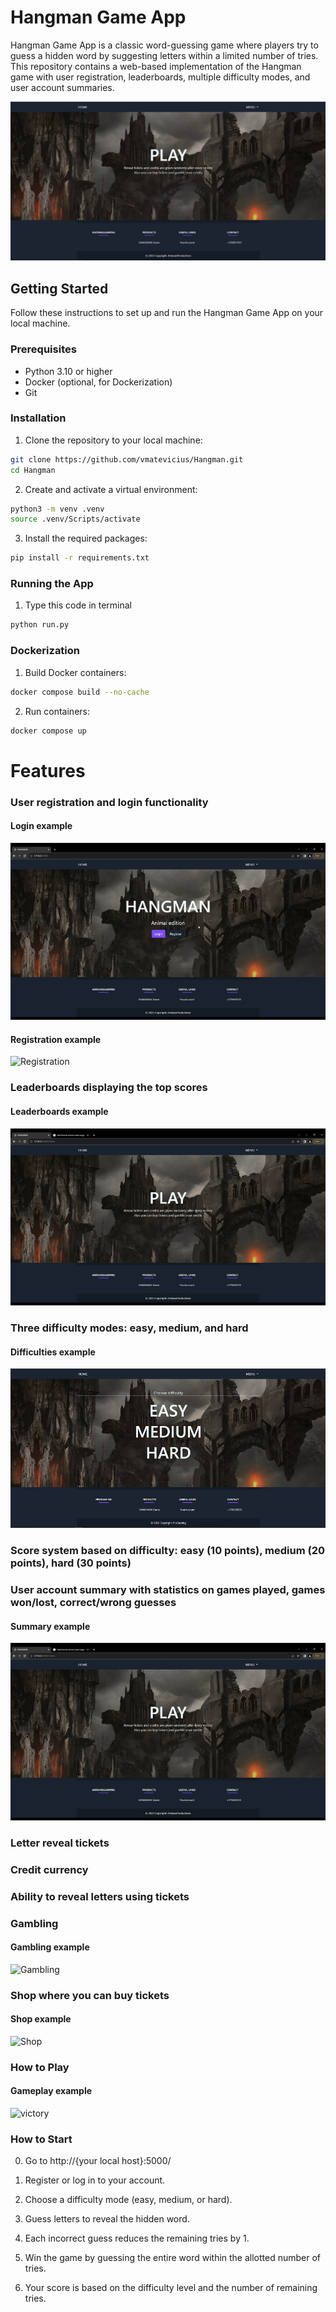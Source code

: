 # Hangman Game App

Hangman Game App is a classic word-guessing game where players try to guess a hidden word by suggesting letters within a limited number of tries. This repository contains a web-based implementation of the Hangman game with user registration, leaderboards, multiple difficulty modes, and user account summaries.

![Play](/app/static/play.png "Homepage")

## Getting Started

Follow these instructions to set up and run the Hangman Game App on your local machine.

### Prerequisites

- Python 3.10 or higher
- Docker (optional, for Dockerization)
- Git

### Installation

1. Clone the repository to your local machine:

```bash
git clone https://github.com/vmatevicius/Hangman.git
cd Hangman
```
 
2. Create and activate a virtual environment:

```bash
python3 -m venv .venv
source .venv/Scripts/activate
```
3. Install the required packages:

```bash
pip install -r requirements.txt
```

### Running the App

1. Type this code in terminal

```bash
python run.py
```

### Dockerization

1. Build Docker containers:

```bash
docker compose build --no-cache
```

2. Run containers:

```bash
docker compose up
```

# Features

### User registration and login functionality

#### Login example

![Login](/app/static/gifs/login.gif "Login")

#### Registration example

![Registration](/app/static/gifs/registration.gif "Registration")

### Leaderboards displaying the top scores

#### Leaderboards example

![Leaderboards](/app/static/gifs/leaderboards.gif "Leaderboards")

### Three difficulty modes: easy, medium, and hard

#### Difficulties example

![Difficulties](/app/static/difficulties.png "Difficulties")

### Score system based on difficulty: easy (10 points), medium (20 points), hard (30 points)

### User account summary with statistics on games played, games won/lost, correct/wrong guesses

#### Summary example

![Summary](/app/static/gifs/account.gif "Summary")

### Letter reveal tickets

### Credit currency

### Ability to reveal letters using tickets

### Gambling

#### Gambling example

![Gambling](/app/static/gifs/gambling.gif "Gambling")

### Shop where you can buy tickets

#### Shop example

![Shop](/app/static/gifs/shop.gif "Shop")

### How to Play

#### Gameplay example

![victory](/app/static/gifs/victory.gif "victory")

### How to Start

0. Go to http://{your local host}:5000/

1. Register or log in to your account.

2. Choose a difficulty mode (easy, medium, or hard).

3. Guess letters to reveal the hidden word.

4. Each incorrect guess reduces the remaining tries by 1.

5. Win the game by guessing the entire word within the allotted number of tries.

6. Your score is based on the difficulty level and the number of remaining tries.
